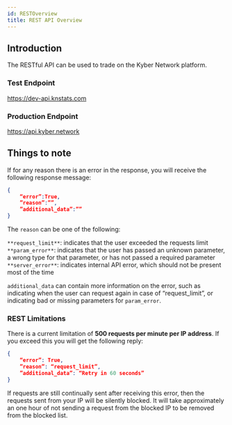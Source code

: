 ```yaml
---
id: RESTOverview
title: REST API Overview
---
```

## Introduction

The RESTful API can be used to trade on the Kyber Network platform.

### Test Endpoint

https://dev-api.knstats.com

### Production Endpoint

https://api.kyber.network


## Things to note

If for any reason there is an error in the response, you will receive the following response message:

```json
{
	“error”:True,
	”reason”:””,
	”additional_data”:””
}
```

The `reason` can be one of the following:

`**request_limit**`:  indicates that the user exceeded the requests limit
`**param_error**`: indicates that the user has passed an unknown parameter, a wrong type for that parameter, or has not passed a required parameter
`**server_error**`: indicates internal API error, which should not be present most of the time

`additional_data` can contain more information on the error, such as indicating when the user can request again in case of “request_limit”, or indicating bad or missing parameters for `param_error`.

### REST Limitations

There is a current limitation of **500 requests per minute per IP address**. If you exceed this you will get the following reply:

```json
{
	“error”: True,
	”reason”: “request_limit”,
	”additional_data”: “Retry in 60 seconds”
}
```

If requests are still continually sent after receiving this error, then the requests sent from your IP will be silently blocked. It will take approximately an one hour of not sending a request from the blocked IP to be removed from the blocked list.
